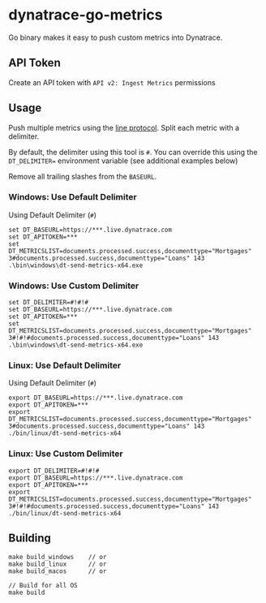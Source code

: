 # dynatrace-go-metrics
Go binary makes it easy to push custom metrics into Dynatrace.

## API Token
Create an API token with `API v2: Ingest Metrics` permissions

## Usage

Push multiple metrics using the [line protocol](https://www.dynatrace.com/support/help/how-to-use-dynatrace/metrics/metric-ingestion/metric-ingestion-protocol/). Split each metric with a delimiter.

By default, the delimiter using this tool is `#`. You can override this using the `DT_DELIMITER=` environment variable (see additional examples below)

Remove all trailing slashes from the `BASEURL`.

### Windows: Use Default Delimiter

Using Default Delimiter (`#`)

```
set DT_BASEURL=https://***.live.dynatrace.com
set DT_APITOKEN=***
set DT_METRICSLIST=documents.processed.success,documenttype="Mortgages" 3#documents.processed.success,documenttype="Loans" 143
.\bin\windows\dt-send-metrics-x64.exe
```

### Windows: Use Custom Delimiter
```
set DT_DELIMITER=#!#!#
set DT_BASEURL=https://***.live.dynatrace.com
set DT_APITOKEN=***
set DT_METRICSLIST=documents.processed.success,documenttype="Mortgages" 3#!#!#documents.processed.success,documenttype="Loans" 143
.\bin\windows\dt-send-metrics-x64.exe
```

### Linux: Use Default Delimiter

Using Default Delimiter (`#`)

```
export DT_BASEURL=https://***.live.dynatrace.com
export DT_APITOKEN=***
export DT_METRICSLIST=documents.processed.success,documenttype="Mortgages" 3#documents.processed.success,documenttype="Loans" 143
./bin/linux/dt-send-metrics-x64
```

### Linux: Use Custom Delimiter
```
export DT_DELIMITER=#!#!#
export DT_BASEURL=https://***.live.dynatrace.com
export DT_APITOKEN=***
export DT_METRICSLIST=documents.processed.success,documenttype="Mortgages" 3#!#!#documents.processed.success,documenttype="Loans" 143
./bin/linux/dt-send-metrics-x64
```

## Building
```
make build_windows    // or
make build_linux      // or
make build_macos      // or

// Build for all OS
make build
```
